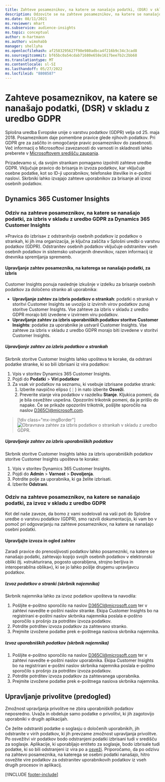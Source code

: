 ```yaml
---
title: Zahteve posameznikov, na katere se nanašajo podatki, (DSR) v skladu z uredbo GDPR | Microsoftovo gradivo
description: Odzovite se na zahteve posameznikov, na katere se nanašajo podatki, za Dynamics 365 Customer Insights.
ms.date: 08/11/2021
ms.reviewer: mhart
ms.subservice: audience-insights
ms.topic: conceptual
author: m-hartmann
ms.author: wimohabb
manager: shellyha
ms.openlocfilehash: af2583295627f98e980adbca4f216b9c34c3cad8
ms.sourcegitcommit: bf65bc0a54cdab71680e658e1617bee7b2c2bb68
ms.translationtype: MT
ms.contentlocale: sl-SI
ms.lasthandoff: 05/27/2022
ms.locfileid: "8808587"
---
```

# <a name="data-subject-rights-dsr-requests-under-gdpr"></a>Zahteve posameznikov, na katere se nanašajo podatki, (DSR) v skladu z uredbo GDPR

Splošna uredba Evropske unije o varstvu podatkov (GDPR) velja od 25. maja 2018. Posameznikom daje pomembne pravice glede njihovih podatkov. Pri GDPR gre za zaščito in omogočanje pravic posameznikov do zasebnosti. Več informacij o Microsoftovi zavezanosti do varnosti in skladnosti lahko preberete v [Microsoftovem središču zaupanja](https://www.microsoft.com/trust-center).

Prizadevamo si, da svojim strankam pomagamo izpolniti zahteve uredbe GDPR. Vključuje pravico do brisanja in izvoza podatkov, kar vključuje osebne podatke, kot so ID-ji uporabnikov, telefonske številke in e-poštni naslovi. Skrbniki lahko izvajajo zahteve uporabnikov za brisanje ali izvoz osebnih podatkov.

## <a name="dynamics-365-customer-insights"></a>Dynamics 365 Customer Insights

### <a name="responding-to-gdpr-data-subject-delete-requests-for-dynamics-365-customer-insights"></a>Odziv na zahteve posameznikov, na katere se nanašajo podatki, za izbris v skladu z uredbo GDPR za Dynamics 365 Customer Insights

»Pravica do izbrisa« z odstranitvijo osebnih podatkov iz podatkov o strankah, ki jih ima organizacija, je ključna zaščita v Splošni uredbi o varstvu podatkov (GDPR). Odstranitev osebnih podatkov vključuje odstranitev vseh osebnih podatkov in sistemsko ustvarjenih dnevnikov, razen informacij iz dnevnika spremljanja sprememb.

#### <a name="manage-data-subject-delete-requests"></a>Upravljanje zahtev posameznika, na katerega se nanašajo podatki, za izbris

Customer Insights ponuja naslednje izkušnje v izdelku za brisanje osebnih podatkov za določeno stranko ali uporabnika:

- **Upravljanje zahtev za izbris podatkov o strankah**: podatki o strankah v storitvi Customer Insights se uvozijo iz izvirnih virov podatkov zunaj storitve Customer Insights. Vse zahteve za izbris v skladu z uredbo GDPR morajo biti izvedene v izvirnem viru podatkov.
- **Upravljanje zahtev za izbris uporabniških podatkov storitve Customer Insights**: podatke za uporabnike je ustvaril Customer Insights. Vse zahteve za izbris v skladu z uredbo GDPR morajo biti izvedene v storitvi Customer Insights.

##### <a name="manage-requests-to-delete-customer-data"></a>Upravljanje zahtev za izbris podatkov o strankah

Skrbnik storitve Customer Insights lahko upošteva te korake, da odstrani podatke stranke, ki so bili izbrisani iz vira podatkov:

1. Vpis v storitev Dynamics 365 Customer Insights.
2. Pojdi do **Podatki** > **Viri podatkov**
3. Za vsak vir podatkov na seznamu, ki vsebuje izbrisane podatke strank:
   1. Izberite navpično elipso (&vellip;) in nato izberite **Osveži**.
   2. Preverite stanje vira podatkov v razdelku **Stanje**. Kljukica pomeni, da je bila osvežitev uspešna. Opozorilni trikotnik pomeni, da je prišlo do napake. Če se prikaže opozorilni trikotnik, pošljite sporočilo na naslov D365CI@microsoft.com.

> [!div class="mx-imgBorder"]
> ![Obravnava zahtev za izbris podatkov o strankah v skladu z uredbo GDPR.](media/gdpr-data-sources.png "Obravnava zahtev za izbris podatkov o strankah v skladu z uredbo GDPR")

##### <a name="manage-delete-requests-for-user-data"></a>Upravljanje zahtev za izbris uporabniških podatkov

Skrbnik storitve Customer Insights lahko za izbris uporabniških podatkov storitve Customer Insights upošteva te korake:

1. Vpis v storitev Dynamics 365 Customer Insights.
2. Pojdi do **Admin** > **Varnost** > **Dovoljenja**.
3. Potrdite polje za uporabnika, ki ga želite izbrisati.
4. Izberite **Odstrani**.

### <a name="responding-to-gdpr-data-subject-export-requests"></a>Odziv na zahteve posameznikov, na katere se nanašajo podatki, za izvoz v skladu z uredbo GDPR

Kot del naše zaveze, da bomo z vami sodelovali na vaši poti do Splošne uredbe o varstvu podatkov (GDPR), smo razvili dokumentacijo, ki vam bo v pomoč pri odgovarjanju na zahteve posameznikov, na katere se nanašajo osebni podatki.

#### <a name="manage-export-and-view-requests"></a>Upravljajte izvoza in ogled zahtev

Zaradi pravice do prenosljivosti podatkov lahko posamezniki, na katere se nanašajo podatki, zahtevajo kopijo svojih osebnih podatkov v elektronski obliki (tj. »strukturirana, pogosto uporabljena, strojno berljiva in interoperabilna oblika«), ki se jo lahko pošlje drugemu upravljavcu podatkov.

##### <a name="export-customer-data-tenant-admin"></a>Izvoz podatkov o stranki (skrbnik najemnika)

Skrbnik najemnika lahko za izvoz podatkov upošteva ta navodila:

1. Pošljite e-poštno sporočilo na naslov D365CI@microsoft.com ter v zahtevi navedite e-poštni naslov stranke. Ekipa Customer Insights bo na registrirani e-poštni naslov skrbnika najemnika poslala e-poštno sporočilo s prošnjo za potrditev izvoza podatkov.
2. Potrdite potrditev izvoza podatkov za zahtevano stranko.
3. Prejmite izvožene podatke prek e-poštnega naslova skrbnika najemnika.

##### <a name="export-user-data-tenant-admin"></a>Izvoz uporabniških podatkov (skrbnik najemnika)

1. Pošljite e-poštno sporočilo na naslov D365CI@microsoft.com ter v zahtevi navedite e-poštni naslov uporabnika. Ekipa Customer Insights bo na registrirani e-poštni naslov skrbnika najemnika poslala e-poštno sporočilo s prošnjo za potrditev izvoza podatkov.
2. Potrdite potrditev izvoza podatkov za zahtevanega uporabnika.
3. Prejmite izvožene podatke prek e-poštnega naslova skrbnika najemnika.

## <a name="consent-management-preview"></a>Upravljanje privolitve (predogled)

Zmožnost upravljanja privolitve ne zbira uporabniških podatkov neposredno. Uvaža in obdeluje samo podatke o privolitvi, ki jih zagotovijo uporabniki v drugih aplikacijah.

Če želite odstraniti podatke o soglasju o določenih uporabnikih, jih odstranite v virih podatkov, ki jih prevzame zmožnost upravljanja privolitve. Po osvežitvi vir podatkov bodo odstranjeni podatki izbrisani tudi v središču za soglasje. Aplikacije, ki uporabljajo entiteto za soglasje, bodo izbrisale tudi podatke, ki so bili odstranjeni iz vira po a [osveži](system.md#refresh-processes). Priporočamo, da po odzivu na zahtevo posameznika, na katerega se osebni podatki nanašajo, hitro osvežite vire podatkov za odstranitev uporabnikovih podatkov iz vseh drugih procesov in aplikacij.

[!INCLUDE [footer-include](includes/footer-banner.md)]